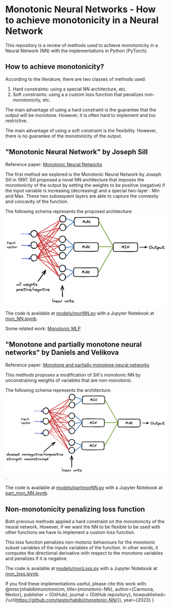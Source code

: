 # Monotonic Neural Networks - How to achieve monotonicity in a Neural Network

This repository is a review of methods used to achieve monotonicity in a Neural Network (NN) with the implementations in Python (PyTorch).

## How to achieve monotonicity?

According to the literature, there are two classes of methods used:
1. Hard constraints: using a special NN architecture, etc.
2. Soft constraints: using a a custom loss function that penalizes non-monotonicity, etc.

The main advantage of using a hard constraint is the guarantee that the output will be monotone. However, it is often hard to implement and too restrictive.

The main advantage of using a soft constraint is the flexibility. However, there is no guarantee of the monotonicity of the output.

## "Monotonic Neural Network" by Joseph Sill
Reference paper: [Monotonic Neural Networks](https://proceedings.neurips.cc/paper_files/paper/1997/file/83adc9225e4deb67d7ce42d58fe5157c-Paper.pdf)

The first method we explored is the Monotonic Neural Network by Joseph Sill in 1997. Sill proposed a novel NN architecture that imposes the monotonicity of the output by setting the weights to be positive (negative) if the input variable is increasing (decreasing) and a special two-layer : Min and Max. These two subsequent layers are able to capture the convexity and concavity of the function.

The following schema represents the proposed architecture:
![](monNN.png)

The code is available at [models/monNN.py](models/monNN.py) with a Jupyter Notebook at [mon_NN.ipynb](mon_NN.ipynb).

Some related work: [Monotonic MLP](https://github.com/tiwalayo/monotonic-mlp)

## "Monotone and partially monotone neural networks" by Daniels and Velikova
Reference paper: [Monotone and partially monotone neural networks](https://pubmed.ncbi.nlm.nih.gov/20371402/)

This methods proposes a modification of Sill's monotonic NN by unconstraining weights of variables that are non-monotonic. 

The following schema represents the architecture:
![](partmonNN.png).

The code is available at [models/partmonNN.py](models/partmonNN.py) with a Jupyter Notebook at [part_mon_NN.ipynb](part_mon_NN.ipynb).

## Non-monotonicity penalizing loss function
Both preivous methods applied a hard constraint on the monotonicity of the neural network. However, if we want the NN to be flexible to be used with other functions we have to implement a custom loss function. 

This loss function penalizes non-motonic behaviours for the monotonic subset variables of the inputs variables of the function. In other words, it computes the directional derivative with respect to the monotone variables and penalizes if it is negative.

The code is available at [models/monLoss.py](models/monLoss.py) with a Jupyter Notebook at [mon_loss.ipynb](mon_loss.ipynb).

If you find these implementations useful, please cite this work with:
@misc{nhabibimonotonicnn,
  title={monotonic-NN},
  author={Carmona, Nestor},
  publisher = {GitHub},
  journal = {GitHub repository},
  howpublished={\url{https://github.com/nestorhabibi/monotonic-NN/}},
  year={2023}
}
